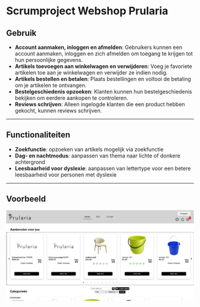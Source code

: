 # Scrumproject Webshop Prularia

## Gebruik

- **Account aanmaken, inloggen en afmelden**: Gebruikers kunnen een account aanmaken, inloggen en zich afmelden om toegang te krijgen tot hun persoonlijke gegevens.
- **Artikels toevoegen aan winkelwagen en verwijderen**: Voeg je favoriete artikelen toe aan je winkelwagen en verwijder ze indien nodig.
- **Artikels bestellen en betalen**: Plaats bestellingen en voltooi de betaling om je artikelen te ontvangen.
- **Bestelgeschiedenis opzoeken**: Klanten kunnen hun bestelgeschiedenis bekijken om eerdere aankopen te controleren.
- **Reviews schrijven**: Alleen ingelogde klanten die een product hebben gekocht, kunnen reviews schrijven.

---

## Functionaliteiten

- **Zoekfunctie**: opzoeken van artikels mogelijk via zoekfunctie
- **Dag- en nachtmodus**: aanpassen van thema naar lichte of donkere achtergrond
- **Leesbaarheid voor dyslexie**: aanpassen van lettertype voor een betere leesbaarheid voor personen met dyslexie

---

## Voorbeeld 
![Voorbeeld](webshopPrularia/images/screen_scrumPrularia.png)

